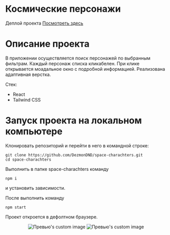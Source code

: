 # Космические персонажи

Деплой проекта
[Посмотреть здесь](https://space-charachters.netlify.app)

# Описание проекта

В приложении осуществляется поиск персонажей по выбранным фильтрам. Каждый персонаж списка кликабелен. При клике открывается моадальное окно с подробной информацией. Реализована адаптивная верстка.

Стек:

- React
- Tailwind CSS

# Запуск проекта на локальном компьютере

Клонировать репозиторий и перейти в него в командной строке:

```
git clone https://github.com/DezmonDND/space-charachters.git
cd space-charachters
```

Выполнить в папке space-charachters команду

```
npm i
```

и установить зависимости.

После выполнить команду

```
npm start
```

Проект откроется в дефолтном браузере.

<p align="center">
  <img src="https://github.com/DezmonDND/hackathon-yandex-ambassadors-frontend/blob/main/preview.png?raw=true" alt="Превью's custom image"/>
  <img src="https://github.com/DezmonDND/hackathon-yandex-ambassadors-frontend/blob/main/preview_1.png?raw=true" alt="Превью's custom image"/>
</p>